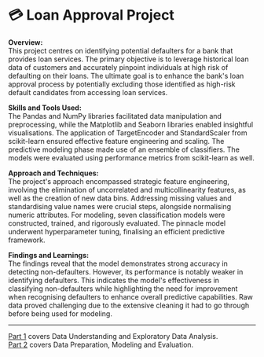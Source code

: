 # 💳 Loan Approval Project

**Overview:** <br>
This project centres on identifying potential defaulters for a bank that provides loan services. The primary objective is to leverage historical loan data of customers and accurately pinpoint individuals at high risk of defaulting on their loans. The ultimate goal is to enhance the bank's loan approval process by potentially excluding those identified as high-risk default candidates from accessing loan services.

**Skills and Tools Used:** <br>
The Pandas and NumPy libraries facilitated data manipulation and preprocessing, while the Matplotlib and Seaborn libraries enabled insightful visualisations. The application of TargetEncoder and StandardScaler from scikit-learn ensured effective feature engineering and scaling. The predictive modeling phase made use of an ensemble of classifiers. The models were evaluated using performance metrics from scikit-learn as well.

**Approach and Techniques:** <br>
The project's approach encompassed strategic feature engineering, involving the elimination of uncorrelated and multicollinearity features, as well as the creation of new data bins. Addressing missing values and standardising value names were crucial steps, alongside normalising numeric attributes. For modeling, seven classification models were constructed, trained, and rigorously evaluated. The pinnacle model underwent hyperparameter tuning, finalising an efficient predictive framework.

**Findings and Learnings:** <br>
The findings reveal that the model demonstrates strong accuracy in detecting non-defaulters. However, its performance is notably weaker in identifying defaulters. This indicates the model's effectiveness in classifying non-defaulters while highlighting the need for improvement when recognising defaulters to enhance overall predictive capabilities. Raw data proved challenging due to the extensive cleaning it had to go through before being used for modeling.

***

[Part 1](https://github.com/Deuellau/Projects/blob/main/Loan%20Approval/Loan%20Approval%20(Part%201).ipynb) covers Data Understanding and Exploratory Data Analysis. <br>
[Part 2](https://github.com/Deuellau/Projects/blob/main/Loan%20Approval/Loan%20Approval%20(Part%202).ipynb) covers Data Preparation, Modeling and Evaluation.
